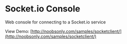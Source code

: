 # Socket.io Console

Web console for connecting to a Socket.io service

View Demo: [http://noobsonly.com/samples/socketclient/](http://noobsonly.com/samples/socketclient/)

